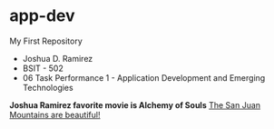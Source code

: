 # app-dev
My First Repository

- Joshua D. Ramirez
- BSIT - 502 
- 06 Task Performance 1 - Application Development and Emerging Technologies


**Joshua Ramirez favorite movie is Alchemy of Souls** 
[The San Juan Mountains are beautiful!](/assets/images/san-juan-mountains.jpg "San Juan Mountains")
